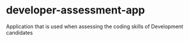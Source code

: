 # developer-assessment-app
Application that is used when assessing the coding skills of Development candidates
